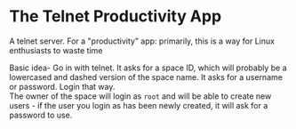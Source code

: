 # The Telnet Productivity App
A telnet server. For a "productivity" app: primarily, this is a way for Linux enthusiasts to waste time

Basic idea-
Go in with telnet. It asks for a space ID, which will probably be a lowercased and dashed version of the space name. It asks for a username or password. Login that way.  
The owner of the space will login as `root` and will be able to create new users - if the user you login as has been newly created, it will ask for a password to use.
